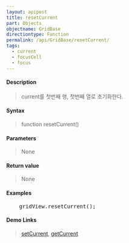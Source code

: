 ```yaml
---
layout: apipost
title: resetCurrent
part: Objects
objectname: GridBase
directiontype: Function
permalink: /api/GridBase/resetCurrent/
tags:
  - current
  - focusCell
  - focus
---
```



#### Description

> current를 첫번째 행, 첫번째 열로 초기화한다. 

#### Syntax

> function resetCurrent()

#### Parameters

> None

#### Return value

> None

#### Examples 

<pre class="prettyprint">
    gridView.resetCurrent();
</pre>

#### Demo Links
> [setCurrent](/api/GridBase/setCurrent), [getCurrent](/api/GridBase/getCurrent)